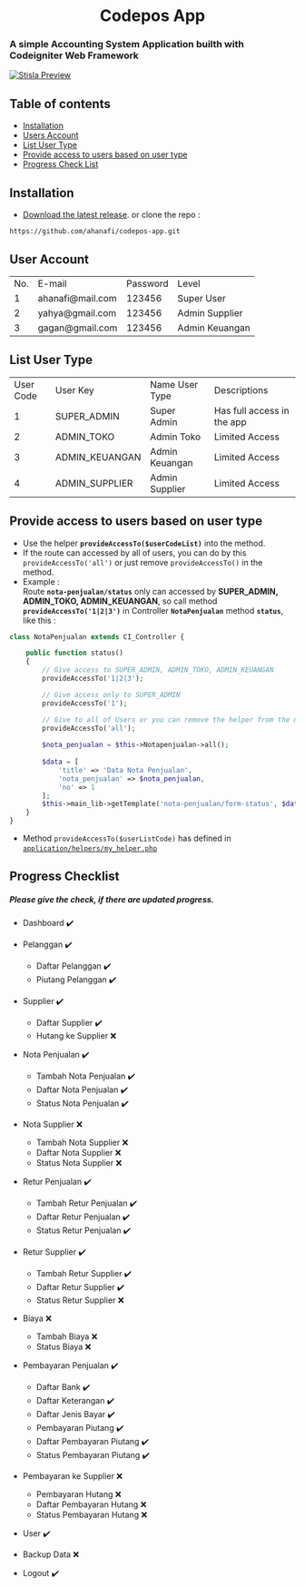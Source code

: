 <h1 align="center">Codepos App</h1>
<h3>A simple Accounting System Application builth with Codeigniter Web Framework</h3>

[![Stisla Preview](https://github.com/ahanafi/codepos-app/blob/master/assets/img/preview.png)](https://github.com/ahanafi/codepos-app)

## Table of contents

- [Installation](#installation)
- [Users Account](#user-account)
- [List User Type](#list-user-type)
- [Provide access to users based on user type](#provide-access-to-users-based-on-user-type)
- [Progress Check List](#progress-checklist)

## Installation
- [Download the latest release](https://github.com/ahanafi/codepos-app/archive/master.zip).
or clone the repo :
```
https://github.com/ahanafi/codepos-app.git
```

## User Account
<table>
    <tr>
        <td>No.</td>
        <td>E-mail</td>
        <td>Password</td>
        <td>Level</td>
    </tr>
    <tr>
        <td>1</td>
        <td>ahanafi@mail.com</td>
        <td>123456</td>
        <td>Super User</td>
    </tr>
    <tr>
        <td>2</td>
        <td>yahya@gmail.com</td>
        <td>123456</td>
        <td>Admin Supplier</td>
    </tr>
    <tr>
        <td>3</td>
        <td>gagan@gmail.com</td>
        <td>123456</td>
        <td>Admin Keuangan</td>
    </tr>
</table>

## List User Type
<table>
    <tr>
        <td>User Code</td>
        <td>User Key</td>
        <td>Name User Type</td>
        <td>Descriptions</td>
    </tr>
    <tr>
        <td>1</td>
        <td>SUPER_ADMIN</td>
        <td>Super Admin</td>
        <td>Has full access in the app</td>
    </tr>
    <tr>
        <td>2</td>
        <td>ADMIN_TOKO</td>
        <td>Admin Toko</td>
        <td>Limited Access</td>
    </tr>
    <tr>
        <td>3</td>
        <td>ADMIN_KEUANGAN</td>
        <td>Admin Keuangan</td>
        <td>Limited Access</td>
    </tr>
    <tr>
        <td>4</td>
        <td>ADMIN_SUPPLIER</td>
        <td>Admin Supplier</td>
        <td>Limited Access</td>
    </tr>
</table>

## Provide access to users based on user type

- Use the helper **`provideAccessTo($userCodeList)`** into the method.
- If the route can accessed by all of users, you can do by this `provideAccessTo('all')` or just remove `provideAccessTo()` in the method.
- Example : <br>
  Route **`nota-penjualan/status`** only can accessed by **SUPER_ADMIN, ADMIN_TOKO, ADMIN_KEUANGAN**, so call method **`provideAccessTo('1|2|3')`** in Controller **`NotaPenjualan`** method **`status`**, like this : <br>
```php
class NotaPenjualan extends CI_Controller {

	public function status()
	{
		// Give access to SUPER_ADMIN, ADMIN_TOKO, ADMIN_KEUANGAN
		provideAccessTo('1|2|3');

		// Give access only to SUPER_ADMIN
		provideAccessTo('1');

		// Give to all of Users or you can remove the helper from the method
		provideAccessTo('all');
		
		$nota_penjualan = $this->Notapenjualan->all();
	
		$data = [
			'title' => 'Data Nota Penjualan',
			'nota_penjualan' => $nota_penjualan,
			'no' => 1
		];
		$this->main_lib->getTemplate('nota-penjualan/form-status', $data);
	}
}
 ```  
- Method `provideAccessTo($userListCode)` has defined in [`application/helpers/my_helper.php`](https://github.com/ahanafi/codepos-app/blob/master/application/helpers/my_helper.php#L109)

## Progress Checklist
##### Please give the check, if there are updated progress.

- Dashboard :heavy_check_mark:
- Pelanggan :heavy_check_mark:
	- Daftar Pelanggan :heavy_check_mark:
	- Piutang Pelanggan :heavy_check_mark:
	
- Supplier :heavy_check_mark:
	- Daftar Supplier :heavy_check_mark:
	- Hutang ke Supplier :x:
	
- Nota Penjualan :heavy_check_mark:
	- Tambah Nota Penjualan :heavy_check_mark:
	- Daftar Nota Penjualan :heavy_check_mark:
	- Status Nota Penjualan :heavy_check_mark:
	
- Nota Supplier :x:
	- Tambah Nota Supplier :x:
	- Daftar Nota Supplier :x:
	- Status Nota Supplier :x:
	
- Retur Penjualan :heavy_check_mark:
	- Tambah Retur Penjualan :heavy_check_mark:
	- Daftar Retur Penjualan :heavy_check_mark:
	- Status Retur Penjualan :heavy_check_mark:
	
- Retur Supplier :heavy_check_mark:
	- Tambah Retur Supplier :heavy_check_mark:
	- Daftar Retur Supplier :heavy_check_mark:
	- Status Retur Supplier :x:
	
- Biaya :x:
	- Tambah Biaya :x:
	- Status Biaya :x:
	
- Pembayaran Penjualan :heavy_check_mark:
	- Daftar Bank :heavy_check_mark:
	- Daftar Keterangan :heavy_check_mark:
	- Daftar Jenis Bayar :heavy_check_mark:
	- Pembayaran Piutang :heavy_check_mark:
	- Daftar Pembayaran Piutang :heavy_check_mark:
	- Status Pembayaran Piutang :heavy_check_mark:
	
- Pembayaran ke Supplier :x:
	- Pembayaran Hutang :x:
	- Daftar Pembayaran Hutang :x:
	- Status Pembayaran Hutang :x:
	
- User :heavy_check_mark:
- Backup Data :x:
- Logout :heavy_check_mark:
